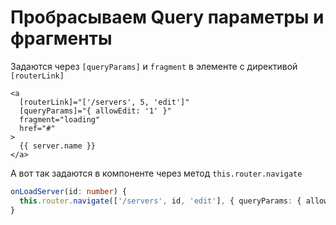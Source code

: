 # Пробрасываем Query параметры и фрагменты

Задаются через `[queryParams]` и `fragment` в элементе с директивой `[routerLink]`
```angular2html
<a
  [routerLink]="['/servers', 5, 'edit']"
  [queryParams]="{ allowEdit: '1' }"
  fragment="loading"
  href="#"
>
  {{ server.name }}
</a>
```

А вот так задаются в компоненте через метод `this.router.navigate`
```ts
onLoadServer(id: number) {
  this.router.navigate(['/servers', id, 'edit'], { queryParams: { allowEdit: '1' }, fragment: 'loading' })
}
```
